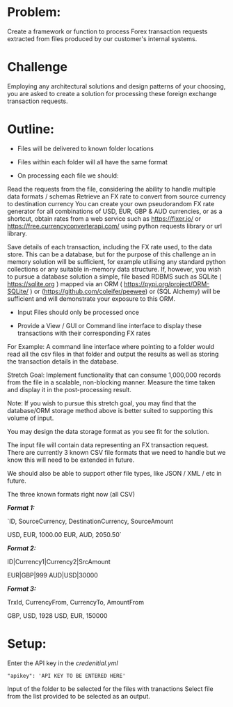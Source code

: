 # **Problem:**

Create a framework or function to process Forex transaction requests extracted from files produced by our customer's internal systems.

# Challenge

Employing any architectural solutions and design patterns of your choosing, you are asked to create a solution for processing these foreign exchange transaction requests.

# Outline:

- Files will be delivered to known folder locations 

- Files within each folder will all have the same format

- On processing each file we should:

Read the requests from the file, considering the ability to handle multiple data formats / schemas
Retrieve an FX rate to convert from source currency to destination currency
You can create your own pseudorandom FX rate generator for all combinations of USD, EUR, GBP &amp; AUD currencies, or as a shortcut, obtain rates from a web service such as https://fixer.io/ or https://free.currencyconverterapi.com/ using python requests library or url library.

Save details of each transaction, including the FX rate used, to the data store.
This can be a database, but for the purpose of this challenge an in memory solution will be sufficient, for example utilising any standard python collections or any suitable in-memory data structure. If, however, you wish to pursue a database solution a simple, file based RDBMS such as SQLite ( https://sqlite.org ) mapped via an ORM ( https://pypi.org/project/ORM-SQLite/ ) or (https://github.com/coleifer/peewee) or (SQL Alchemy) will be sufficient and will demonstrate your exposure to this ORM.

- Input Files should only be processed once

- Provide a View / GUI or Command line interface  to display these transactions with their corresponding FX rates

For Example: A command line interface where pointing to a folder would read all the csv files in that folder and output the results as well as storing the transaction details in the database.

Stretch Goal: Implement functionality that can consume 1,000,000 records from the file in a scalable, non-blocking manner. Measure the time taken and display it in the post-processing result. 

Note: If you wish to pursue this stretch goal, you may find that the database/ORM storage method above is better suited to supporting this volume of input.

You may design the data storage format as you see fit for the solution.

The input file will contain data representing an FX transaction request. There are currently 3 known CSV file formats that we need to handle but we know this will need to be extended in future.

We should also be able to support other file types, like JSON / XML / etc in future.

The three known formats right now (all CSV)

_**Format 1:**_

`ID, SourceCurrency, DestinationCurrency, SourceAmount

 USD, EUR, 1000.00
EUR, AUD, 2050.50`

_**Format 2:**_

ID|Currency1|Currency2|SrcAmount

EUR|GBP|999
AUD|USD|30000


_**Format 3:**_

TrxId, CurrencyFrom, CurrencyTo, AmountFrom

GBP, USD, 1928
USD, EUR, 150000

# **Setup:**

Enter the API key in the _credenitial.yml_

`"apikey": 'API KEY TO BE ENTERED HERE'`

Input of the folder to be selected for the files with tranactions
Select file from the list provided to be selected as an output.
